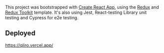 This project was bootstrapped with [Create React App](https://github.com/facebook/create-react-app), using the [Redux](https://redux.js.org/) and [Redux Toolkit](https://redux-toolkit.js.org/) template. It's also using Jest, React-testing Library unit testing and Cypress for e2e testing.

## Deployed

https://qliro.vercel.app/
